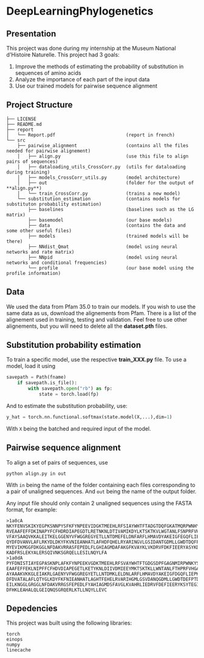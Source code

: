 # DeepLearningPhylogenetics

## Presentation
This project was done during my internship at the Museum National d'Histoire Naturelle. This project had 3 goals:
1. Improve the methods of estimating the probability of substitution in sequences of amino acids
2. Analyze the importance of each part of the input data
3. Use our trained models for pairwise sequence alignment

## Project Structure
```
├── LICENSE
├── README.md
├── report
│   └── Report.pdf                          (report in french)
└── src
    ├── pairwise_alignment                  (contains all the files needed for pairwise alignement)
    │   ├── align.py                        (use this file to align pairs of sequences)
    │   ├── dataloading_utils_CrossCorr.py  (utils for dataloading during training)
    │   ├── models_CrossCorr_utils.py       (model architecture)
    │   ├── out                             (folder for the output of **align.py**)
    │   └── train_CrossCorr.py              (trains a new model)
    └── substitution_estimation             (contains models for substituton probability estimation)
        ├── baselines                       (baselines such as the LG matrix)
        ├── basemodel                       (our base models)
        ├── data                            (contains the data and some other useful files)
        ├── models                          (trained models will be there)
        ├── NNdist_Qmat                     (model using neural networks and rate matrix)
        ├── NNpid                           (model using neural networks and conditional frequencies)
        └── profile                         (our base model using the profile information)
```

## Data
We used the data from Pfam 35.0 to train our models. If you wish to use the same data as us, download the alignements from Pfam. There is a list of the alignement used in training, testing and validation. Feel free to use other alignements, but you will need to delete all the **dataset.pth** files.

## Substitution probability estimation
To train a specific model, use the respective **train_XXX.py** file.
To use a model, load it using 
```py
savepath = Path(fname)
    if savepath.is_file():
        with savepath.open("rb") as fp:
            state = torch.load(fp)
``` 
And to estimate the substitution probability, use:
```py
y_hat = torch.nn.functional.softmax(state.model(X,...),dim=1)
```
With ```X``` being the batched and required input of the model. 


## Pairwise sequence alignment
To align a set of pairs of sequences, use 
```console 
python align.py in out
```
With ```in``` being the name of the folder containing each files corresponding to a pair of unaligned sequences. And ```out``` being the name of the output folder.

Any input file should only contain 2 unaligned sequences using the FASTA format, for example:
```
>1a0cA
NKYFENVSKIKYEGPKSNNPYSFKFYNPEEVIDGKTMEEHLRFSIAYWHTFTADGTDQFGKATMQRPWNHYTDPMDIAKA
RVEAAFEFFDKINAPYFCFHDRDIAPEGDTLRETNKNLDTIVAMIKDYLKTSKTKVLWGTANLFSNPRFVHGASTSCNAD
VFAYSAAQVKKALEITKELGGENYVFWGGREGYETLLNTDMEFELDNFARFLHMAVDYAKEIGFEGQFLIEPKPKEPTKH
QYDFDVANVLAFLRKYDLDKYFKVNIEANHATLAFHDFQHELRYARINGVLGSIDANTGDMLLGWDTDQFPTDIRMTTLA
MYEVIKMGGFDKGGLNFDAKVRRASFEPEDLFLGHIAGMDAFAKGFKVAYKLVKDRVFDKFIEERYASYKDGIGADIVSG
KADFRSLEKYALERSQIVNKSGRQELLESILNQYLFA
>1a0dA
PYFDNISTIAYEGPASKNPLAFKFYNPEEKVGDKTMEEHLRFSVAYWHTFTGDGSDPFGAGNMIRPWNKYSGMDLAKARV
EAAFEFFEKLNIPFFCFHDVDIAPEGETLKETYKNLDIIVDMIEEYMKTSKTKLLWNTANLFTHPRFVHGAATSCNADVF
AYAAAKVKKGLEIAKRLGAENYVFWGGREGYETLLNTDMKLELDNLARFLHMAVDYAKEIGFDGQFLIEPKPKEPTKHQY
DFDVATALAFLQTYGLKDYFKFNIEANHATLAGHTFEHELRVARIHGMLGSVDANQGDMLLGWDTDEFPTDLYSTTLAMY
EILKNGGLGRGGLNFDAKVRRGSFEPEDLFYAHIAGMDSFAVGLKVAHRLIEDRVFDEFIEERYKSYTEGIGREIVEGTA
DFHKLEAHALQLGEIQNQSGRQERLKTLLNQYLLEVC
```

## Depedencies

This project was built using the following libraries:
```
torch
einops
numpy
linecache
```
